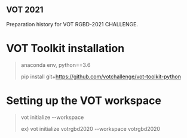 ## VOT 2021
Preparation history for VOT RGBD-2021 CHALLENGE.


# VOT Toolkit installation
>
> anaconda env, python==3.6
>
> pip install git+https://github.com/votchallenge/vot-toolkit-python


# Setting up the VOT workspace
>
> vot initialize <stack-name> --workspace <work-space-path>
>  
> ex) vot initialize votrgbd2020 --workspace votrgbd2020
